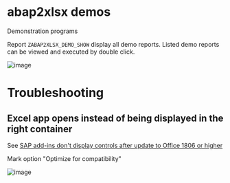 # abap2xlsx demos
Demonstration programs

Report `ZABAP2XLSX_DEMO_SHOW` display all demo reports. Listed demo reports can be viewed and executed by double click.

![image](https://user-images.githubusercontent.com/75187288/215830193-3a98e61d-91a5-43cd-866d-1ae45a0f9312.png)

# Troubleshooting

## Excel app opens instead of being displayed in the right container

See [SAP add-ins don't display controls after update to Office 1806 or higher](https://learn.microsoft.com/en-us/office/troubleshoot/excel/sap-add-ins-not-display-control)

Mark option "Optimize for compatibility"

![image](https://user-images.githubusercontent.com/75187288/215830611-9d267546-e420-447c-bb51-8f7e4c78ef7f.png)


